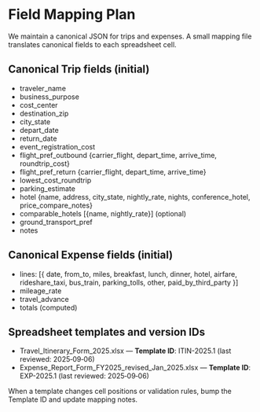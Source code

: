 # Field Mapping Plan

We maintain a canonical JSON for trips and expenses. A small mapping file
translates canonical fields to each spreadsheet cell.

## Canonical Trip fields (initial)

- traveler_name
- business_purpose
- cost_center
- destination_zip
- city_state
- depart_date
- return_date
- event_registration_cost
- flight_pref_outbound {carrier_flight, depart_time, arrive_time,
  roundtrip_cost}
- flight_pref_return {carrier_flight, depart_time, arrive_time}
- lowest_cost_roundtrip
- parking_estimate
- hotel {name, address, city_state, nightly_rate, nights, conference_hotel,
  price_compare_notes}
- comparable_hotels [{name, nightly_rate}] (optional)
- ground_transport_pref
- notes

## Canonical Expense fields (initial)

- lines: [{
  date, from_to, miles, breakfast, lunch, dinner, hotel, airfare,
  rideshare_taxi, bus_train, parking_tolls, other, paid_by_third_party
  }]
- mileage_rate
- travel_advance
- totals (computed)

## Spreadsheet templates and version IDs

- Travel_Itinerary_Form_2025.xlsx — **Template ID**: ITIN-2025.1 (last
  reviewed: 2025‑09‑06)
- Expense_Report_Form_FY2025_revised_Jan_2025.xlsx — **Template ID**:
  EXP-2025.1 (last reviewed: 2025‑09‑06)

When a template changes cell positions or validation rules, bump the Template
ID and update mapping notes.
